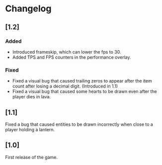 # Changelog

## [1.2]
### Added
- Introduced frameskip, which can lower the fps to 30.
- Added TPS and FPS counters in the performance overlay.

### Fixed
- Fixed a visual bug that caused trailing zeros to appear after the item
  count after losing a decimal digit. (Introduced in 1.1)
- Fixed a visual bug that caused some hearts to be drawn even after the
  player dies in lava.

## [1.1]
Fixed a bug that caused entities to be drawn incorrectly when close to a
player holding a lantern.

## [1.0]
First release of the game.
